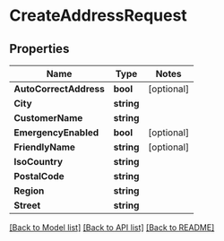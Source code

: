 # CreateAddressRequest

## Properties
Name | Type | Notes
------------ | ------------- | -------------
**AutoCorrectAddress** | **bool** | [optional] 
**City** | **string** | 
**CustomerName** | **string** | 
**EmergencyEnabled** | **bool** | [optional] 
**FriendlyName** | **string** | [optional] 
**IsoCountry** | **string** | 
**PostalCode** | **string** | 
**Region** | **string** | 
**Street** | **string** | 

[[Back to Model list]](../README.md#documentation-for-models) [[Back to API list]](../README.md#documentation-for-api-endpoints) [[Back to README]](../README.md)


